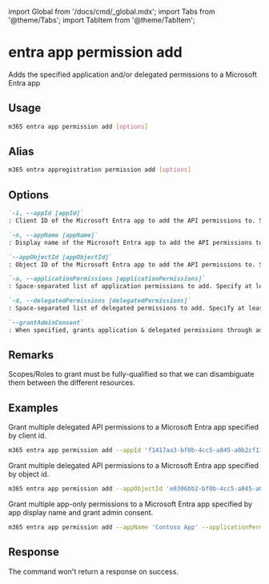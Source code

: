 <!-- DISCLAIMER: All secrets, passwords, and sensitive values in this document are examples only and not real credentials. -->
import Global from '/docs/cmd/_global.mdx';
import Tabs from '@theme/Tabs';
import TabItem from '@theme/TabItem';

# entra app permission add

Adds the specified application and/or delegated permissions to a Microsoft Entra app

## Usage

```sh
m365 entra app permission add [options]
```

## Alias

```sh
m365 entra appregistration permission add [options]
```

## Options

```md definition-list
`-i, --appId [appId]`
: Client ID of the Microsoft Entra app to add the API permissions to. Specify either `appId`, `appName` or `appObjectId`.

`-n, --appName [appName]`
: Display name of the Microsoft Entra app to add the API permissions to. Specify either `appId`, `appName` or `appObjectId`.

`--appObjectId [appObjectId]`
: Object ID of the Microsoft Entra app to add the API permissions to. Specify either `appId`, `appName` or `appObjectId`.

`-a, --applicationPermissions [applicationPermissions]`
: Space-separated list of application permissions to add. Specify at least `applicationPermissions` or `delegatedPermissions`.

`-d, --delegatedPermissions [delegatedPermissions]`
: Space-separated list of delegated permissions to add. Specify at least `applicationPermissions` or `delegatedPermissions`.

`--grantAdminConsent`
: When specified, grants application & delegated permissions through admin consent.
```

<Global />

## Remarks

Scopes/Roles to grant must be fully-qualified so that we can disambiguate them between the different resources.

## Examples

Grant multiple delegated API permissions to a Microsoft Entra app specified by client id.

```sh
m365 entra app permission add --appId 'f1417aa3-bf0b-4cc5-a845-a0b2cf11f690' --delegatedPermissions 'https://management.azure.com/user_impersonation https://service.flow.microsoft.com/Flows.Read.All https://graph.microsoft.com/Agreement.Read.All'
```

Grant multiple delegated API permissions to a Microsoft Entra app specified by object id.

```sh
m365 entra app permission add --appObjectId 'e0306bb2-bf0b-4cc5-a845-a0b2cf11f690' --delegatedPermissions 'https://management.azure.com/user_impersonation https://service.flow.microsoft.com/Flows.Read.All https://graph.microsoft.com/Agreement.Read.All'
```

Grant multiple app-only permissions to a Microsoft Entra app specified by app display name and grant admin consent.

```sh
m365 entra app permission add --appName 'Contoso App' --applicationPermissions 'https://graph.microsoft.com/Sites.FullControl.All https://microsoft.sharepoint-df.com/Sites.FullControl.All' --grantAdminConsent
```

## Response

The command won't return a response on success.
